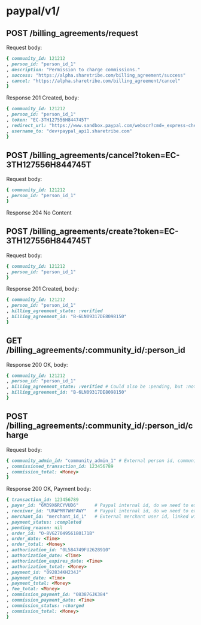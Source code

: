 
# paypal/v1/

## POST /billing_agreements/request

Request body:

```ruby
{ community_id: 121212
, person_id: "person_id_1"
, description: "Permission to charge commissions."
, success: "https://alpha.sharetribe.com/billing_agreement/success"
, cancel: "https://alpha.sharetribe.com/billing_agreement/cancel"
}
```

Response 201 Created, body:

```ruby
{ community_id: 121212
, person_id: "person_id_1"
, token: "EC-3TH127556H844745T"
, redirect_url: "https://www.sandbox.paypal.com/webscr?cmd=_express-checkout&token=EC-3TH127556H844745T"
, username_to: "dev+paypal_api1.sharetribe.com"
}
```


## POST /billing_agreements/cancel?token=EC-3TH127556H844745T

Request body:

```ruby
{ community_id: 121212
, person_id: "person_id_1"
}
```

Response 204 No Content


## POST /billing_agreements/create?token=EC-3TH127556H844745T

Request body:

```ruby
{ community_id: 121212
, person_id: "person_id_1"
}
```

Response 201 Created, body:

```ruby
{ community_id: 121212
, person_id: "person_id_1"
, billing_agreement_state: :verified
, billing_agreement_id: "B-6LN09317DE8098150"
}
```


## GET /billing_agreements/:community_id/:person_id

Response 200 OK, body:

```ruby
{ community_id: 121212
, person_id: "person_id_1"
, billing_agreement_state: :verified # Could also be :pending, but :not_requested is returned as 404
, billing_agreement_id: "B-6LN09317DE8098150"
}
```

## POST /billing_agreements/:community_id/:person_id/charge

Request body:

```ruby
{ community_admin_id: "community_admin_1" # External person id, community admin receiving the commission, must match to existing paypal admin account
, commissioned_transaction_id: 123456789
, commission_total: <Money>
}
```

Response 200 OK, Payment body:

```ruby
{ transaction_id: 123456789
, payer_id: "6M39X6RCYVUD6"      # Paypal internal id, do we need to expose it?
, receiver_id: "URAPMR7WHFAWY"   # Paypal internal id, do we need to expose it?
, merchant_id: "merchant_id_1"   # External merchant user id, linked with the receiver_id
, payment_status: :completed
, pending_reason: nil
, order_id: "O-8VG2704956180171B"
, order_date: <Time>
, order_total: <Money>
, authorization_id: "0L584749FU2628910"
, authorization_date: <Time>
, authorization_expires_date: <Time>
, authorization_total: <Money>
, payment_id: "092834KH234J"
, payment_date: <Time>
, payment_total: <Money>
, fee_total: <Money>
, commission_payment_id: "08387GJK384"
, commission_payment_date: <Time>
, commission_status: :charged
, commission_total: <Money>
}
```
